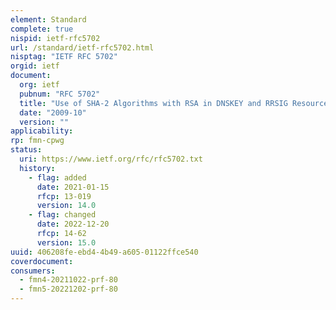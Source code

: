 ```yaml
---
element: Standard
complete: true
nispid: ietf-rfc5702
url: /standard/ietf-rfc5702.html
nisptag: "IETF RFC 5702"
orgid: ietf
document:
  org: ietf
  pubnum: "RFC 5702"
  title: "Use of SHA-2 Algorithms with RSA in DNSKEY and RRSIG Resource Records for DNSSEC"
  date: "2009-10"
  version: ""
applicability:
rp: fmn-cpwg
status:
  uri: https://www.ietf.org/rfc/rfc5702.txt
  history: 
    - flag: added
      date: 2021-01-15
      rfcp: 13-019
      version: 14.0
    - flag: changed
      date: 2022-12-20
      rfcp: 14-62
      version: 15.0
uuid: 406208fe-ebd4-4b49-a605-01122ffce540
coverdocument:
consumers:
  - fmn4-20211022-prf-80
  - fmn5-20221202-prf-80
---
```

